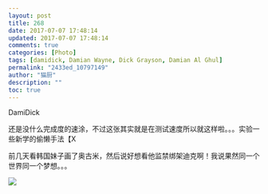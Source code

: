 ```yaml
---
layout: post
title: 268
date: 2017-07-07 17:48:14
updated: 2017-07-07 17:48:14
comments: true
categories: [Photo]
tags: [damidick, Damian Wayne, Dick Grayson, Damian Al Ghul]
permalink: "2433ed_10797149"
author: "猫厨"
description: ""
toc: true
---
```


<p>DamiDick</p> 
<p>还是没什么完成度的速涂，不过这张其实就是在测试速度所以就这样啦。。。实验一些新学的偷懒手法【X</p> 
<p>前几天看韩国妹子画了奥古米，然后说好想看他监禁绑架迪克啊！我说果然同一个世界同一个梦想。。。</p>

![](https://nos.netease.com/imglf2/img/cVZNdzJtQk9JV2RVcmtRdjVVUWxBR3pYVm1sNFFhd2Z6UTRKZXUrL3hXQ2ZUNTJvTkxxVFZnPT0.jpg)